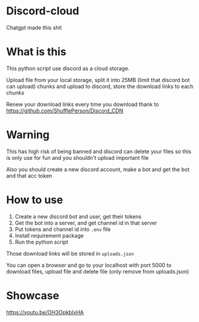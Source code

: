 # Discord-cloud
Chatgpt made this shit

# What is this
This python script use discord as a cloud storage.

Upload file from your local storage, split it into 25MB (limit that discord bot can upload) chunks and upload to discord, store the download links to each chunks

Renew your download links every time you download thank to https://github.com/ShufflePerson/Discord_CDN

# Warning
This has high risk of being banned and discord can delete your files so this is only use for fun and you shouldn't upload important file

Also you should create a new discord account, make a bot and get the bot and that acc token

# How to use
1. Create a new discord bot and user, get their tokens
2. Get the bot into a server, and get channel id in that server
3. Put tokens and channel id into ``.env`` file
4. Install requirement package
5. Run the python script

Those download links will be stored in ``uploads.json``

You can open a browser and go to your localhost with port 5000 to download files, upload file and delete file (only remove from uploads.json)

# Showcase
https://youtu.be/OH3OpkbIxHA
